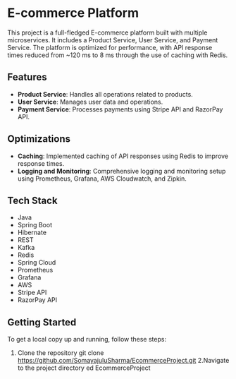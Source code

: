 # E-commerce Platform

This project is a full-fledged E-commerce platform built with multiple microservices. It includes a Product Service, User Service, and Payment Service. The platform is optimized for performance, with API response times reduced from ~120 ms to 8 ms through the use of caching with Redis.

## Features

- **Product Service**: Handles all operations related to products.
- **User Service**: Manages user data and operations.
- **Payment Service**: Processes payments using Stripe API and RazorPay API.

## Optimizations

- **Caching**: Implemented caching of API responses using Redis to improve response times.
- **Logging and Monitoring**: Comprehensive logging and monitoring setup using Prometheus, Grafana, AWS Cloudwatch, and Zipkin.

## Tech Stack

- Java
- Spring Boot
- Hibernate
- REST
- Kafka
- Redis
- Spring Cloud
- Prometheus
- Grafana
- AWS
- Stripe API
- RazorPay API

## Getting Started

To get a local copy up and running, follow these steps:

1. Clone the repository
   git clone https://github.com/SomayajuluSharma/EcommerceProject.git
2.Navigate to the project directory
ed EcommerceProject
  
